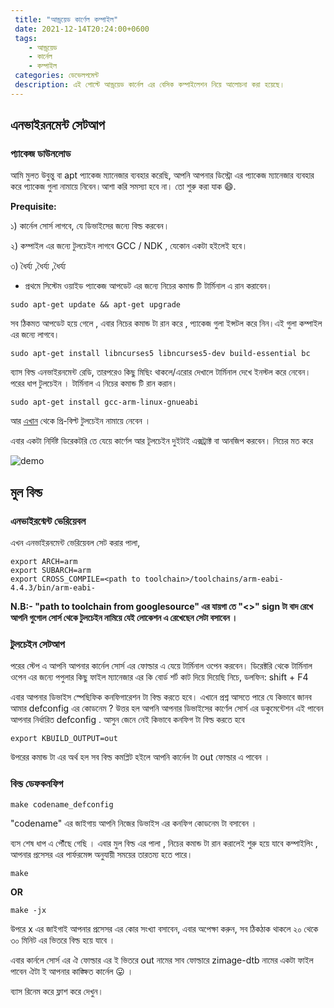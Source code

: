 ```yaml
---
 title: "আন্ড্রয়েড কার্ণেল কম্পাইল"
 date: 2021-12-14T20:24:00+0600
 tags: 
    - আন্ড্রয়েড
    - কার্নেল
    - কম্পাইল
 categories: ডেভেলপমেন্ট 
 description: এই পোস্টে আন্ড্রয়েড কার্নেল এর বেসিক কম্পাইলেশন নিয়ে আলোচনা করা হয়েছে।
---
```


## এনভাইরনমেন্ট সেটআপ

### প্যাকেজ ডাউনলোড 
আমি মুলত উবুন্তু বা apt  প্যাকেজ ম্যানেজার ব্যবহার করেছি, আপনি আপনার ডিস্ট্রো এর প্যাকেজ ম্যানেজার ব্যবহার করে প্যাকেজ গুলা নামায়ে নিবেন।আশা করি সমস্যা হবে না। তো শুরু করা যাক :smile:.

**Prequisite:**

১) কার্নেল সোর্স লাগবে, যে ডিভাইসের জন্যে বিল্ড করবেন।

২) কম্পাইল এর জন্যে টুলচেইন লাগবে GCC / NDK , যেকোন একটা হইলেই হবে।

৩) ধৈর্য্য ,ধৈর্য্য ,ধৈর্য্য

* প্রথমে সিস্টেম ওয়াইড প্যাকেজ আপডেট এর জন্যে নিচের কমান্ড টি টার্মিনাল এ রান করাবেন।


```shell
sudo apt-get update && apt-get upgrade
```
সব ঠিকমত আপডেট হয়ে গেলে , এবার নিচের কমান্ড টা রান করে , প্যাকেজ গুলা ইন্সটল করে নিন।এই গুলা কম্পাইল এর  জন্যে লাগবে।
```shell
sudo apt-get install libncurses5 libncurses5-dev build-essential bc
```

ব্যাস বিল্ড এনভাইরনমেন্ট রেডি, তারপরেও কিছু মিছিং থাকলে/এরোর দেখালে টার্মিনাল দেখে ইনস্টল  করে নেবেন। পরের ধাপ টুলচেইন ।
টার্মিনাল এ নিচের কমান্ড টি রান করান।

```shell
sudo apt-get install gcc-arm-linux-gnueabi
```

আর [এখান](https://android.googlesource.com/platform/prebuilt) থেকে প্রি-বিল্ট টুলচেইন নামায়ে নেবেন ।

এবার একটা  নির্দিষ্ট ডিরেকটরি তে যেয়ে কার্ণেল আর টূলচেইন দুইটাই এক্সট্রাক্ট বা আনজিপ করবেন। নিচের মত করে

![demo](https://i.ibb.co/sCqjcPg/image.png)

## মুল বিল্ড

### এনভাইরন্মেন্ট ভেরিয়েবল 
এখন এনভাইরনমেন্ট ভেরিয়েবল সেট করার পালা,

```shell
export ARCH=arm
export SUBARCH=arm
export CROSS_COMPILE=<path to toolchain>/toolchains/arm-eabi-4.4.3/bin/arm-eabi-
```
**N.B:- "path to toolchain from googlesource" এর যায়গা  তে "<>" sign টা বাদ রেখে আপনি গুগোল সোর্স থেকে টুলচেইন নামিয়ে যেই লোকেশন এ রেখেছেন সেটা বসাবেন ।**

### টুলচেইন সেটআপ 

পরের স্টেপ এ আপনি আপনার কার্নেল সোর্স এর ফোল্ডার এ যেয়ে টার্মিনাল ওপেন করবেন। ডিরেক্টরি থেকে টার্মিনাল ওপেন এর জন্যে পপুলার কিছু ফাইল ম্যানেজার এর কি বোর্ড শর্ট কাট দিয়ে দিয়েছি নিচে,
ডলফিন: shift + F4

 
এবার আপনার ডিভাইস স্পেছিফিক কনফিগারেশন টা বিল্ড করতে হবে। এখানে প্রশ্ন আসতে পারে যে কিভাবে জানব আমার defconfig  এর কোডনেম ? উত্তর হল আপনি আপনার ডিভাইসের  কার্ণেল সোর্স  এর ডকুমেন্টেশন এই পাবেন আপনার নির্ধারিত defconfig . আসুন জেনে নেই কিভাবে কনফিগ টা বিল্ড করতে হবে

```shell
export KBUILD_OUTPUT=out
```
উপরের কমান্ড টা এর অর্থ হল সব বিল্ড কমপ্লিট হইলে আপনি কার্নেল টা out ফোল্ডার এ পাবেন ।

### বিল্ড ডেফকনফিগ 


```shell
make codename_defconfig
```
"codename" এর জাইগায়  আপনি নিজের ডিভাইস এর কনফিগ  কোডনেম টা বসাবেন ।

ব্যস শেষ ধাপ এ পৌঁছে  গেছি । এবার মুল বিল্ড এর পালা , নিচের কমান্ড টা রান করালেই শুরু হয়ে যাবে কম্পাইলিং , আপনার প্রসেসর এর পার্ফরমেন্স  অনুযায়ী সময়ের তারতম্য হতে পারে।

```shell
make
```



**OR**

```shell
make -jx
```


উপরে x এর জাইগাই আপনার প্রসেসর এর কোর সংখ্যা বসাবেন, এবার অপেক্ষা করুন, সব ঠিকঠাক  থাকলে ২০ থেকে ৩০ মিনিট এর ভিতরে বিল্ড হয়ে যাবে ।

এবার কার্নলে সোর্স এর ঐ ফোল্ডার এর ই ভিতরে  out নামের সাব ফোল্ডারে zimage-dtb নামের একটা ফাইল পাবেন ঐটা ই আপনার কাঙ্ক্ষিত কার্নেল  😛 ।


ব্যাস রিনেম করে ফ্লাশ করে দেখুন।
